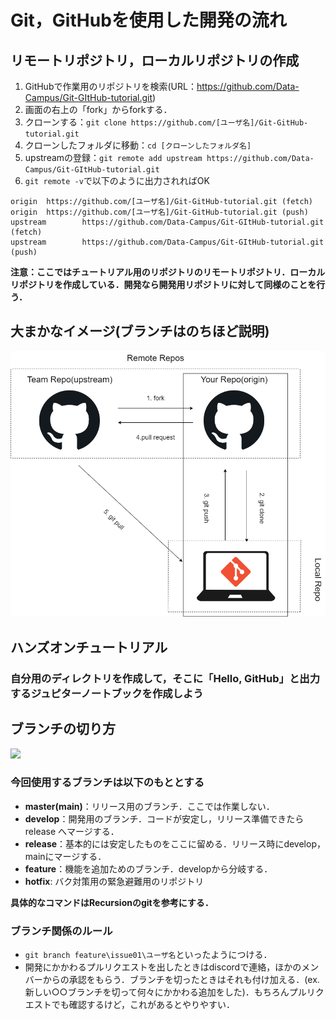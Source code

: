 # Git，GitHubを使用した開発の流れ

## リモートリポジトリ，ローカルリポジトリの作成
1. GitHubで作業用のリポジトリを検索(URL：https://github.com/Data-Campus/Git-GItHub-tutorial.git)
2. 画面の右上の「fork」からforkする．
3. クローンする：`git clone https://github.com/[ユーザ名]/Git-GitHub-tutorial.git`
4. クローンしたフォルダに移動：`cd [クローンしたフォルダ名]`
5. upstreamの登録：`git remote add upstream https://github.com/Data-Campus/Git-GItHub-tutorial.git`
6. `git remote -v`で以下のように出力されればOK
```
origin  https://github.com/[ユーザ名]/Git-GitHub-tutorial.git (fetch)
origin  https://github.com/[ユーザ名]/Git-GitHub-tutorial.git (push)
upstream        https://github.com/Data-Campus/Git-GItHub-tutorial.git (fetch)
upstream        https://github.com/Data-Campus/Git-GItHub-tutorial.git (push)
```

**注意：ここではチュートリアル用のリポジトリのリモートリポジトリ．ローカルリポジトリを作成している．開発なら開発用リポジトリに対して同様のことを行う．**
## 大まかなイメージ(ブランチはのちほど説明)

<img src="./img/git.png">

## ハンズオンチュートリアル
### 自分用のディレクトリを作成して，そこに「Hello, GitHub」と出力するジュピターノートブックを作成しよう







## ブランチの切り方

<img src="https://cloudsmith.co.jp/blog/.assets/thumbnail/GitFlow-640wri.png">

### 今回使用するブランチは以下のもととする
- **master(main)**：リリース用のブランチ．ここでは作業しない．
- **develop**：開発用のブランチ．コードが安定し，リリース準備できたらrelease
へマージする．
- **release**：基本的には安定したものをここに留める．リリース時にdevelop，mainにマージする．
- **feature**：機能を追加ためのブランチ．developから分岐する．
- **hotfix**: バク対策用の緊急避難用のリポジトリ


**具体的なコマンドはRecursionのgitを参考にする．**

### ブランチ関係のルール
- `git branch feature\issue01\ユーザ名`といったようにつける．
- 開発にかかわるプルリクエストを出したときはdiscordで連絡，ほかのメンバーからの承認をもらう．ブランチを切ったときはそれも付け加える．(ex. 新しい○○ブランチを切って何々にかかわる追加をした)．もちろんプルリクエストでも確認するけど，これがあるとやりやすい．